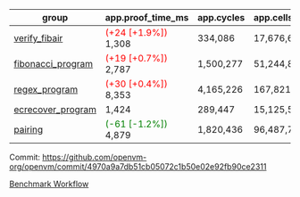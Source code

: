| group | app.proof_time_ms | app.cycles | app.cells_used | leaf.proof_time_ms | leaf.cycles | leaf.cells_used |
| -- | -- | -- | -- | -- | -- | -- |
| [verify_fibair](https://github.com/openvm-org/openvm/blob/benchmark-results/benchmarks-pr/1542/verify_fibair-4970a9a7db51cb05072c1b50e02e92fb90ce2311.md) |<span style='color: red'>(+24 [+1.9%])</span> 1,308 |  334,086 |  17,676,626 |- | - | - |
| [fibonacci_program](https://github.com/openvm-org/openvm/blob/benchmark-results/benchmarks-pr/1542/fibonacci-4970a9a7db51cb05072c1b50e02e92fb90ce2311.md) |<span style='color: red'>(+19 [+0.7%])</span> 2,787 |  1,500,277 |  51,244,863 |- | - | - |
| [regex_program](https://github.com/openvm-org/openvm/blob/benchmark-results/benchmarks-pr/1542/regex-4970a9a7db51cb05072c1b50e02e92fb90ce2311.md) |<span style='color: red'>(+30 [+0.4%])</span> 8,353 |  4,165,226 |  167,821,872 |- | - | - |
| [ecrecover_program](https://github.com/openvm-org/openvm/blob/benchmark-results/benchmarks-pr/1542/ecrecover-4970a9a7db51cb05072c1b50e02e92fb90ce2311.md) | 1,424 |  289,447 |  15,125,546 |- | - | - |
| [pairing](https://github.com/openvm-org/openvm/blob/benchmark-results/benchmarks-pr/1542/pairing-4970a9a7db51cb05072c1b50e02e92fb90ce2311.md) |<span style='color: green'>(-61 [-1.2%])</span> 4,879 |  1,820,436 |  96,487,767 |- | - | - |


Commit: https://github.com/openvm-org/openvm/commit/4970a9a7db51cb05072c1b50e02e92fb90ce2311

[Benchmark Workflow](https://github.com/openvm-org/openvm/actions/runs/14140599981)
